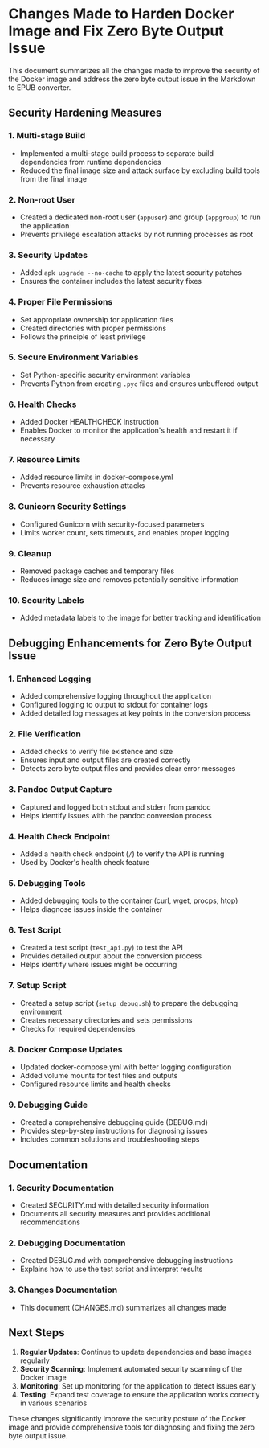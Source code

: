 # Changes Made to Harden Docker Image and Fix Zero Byte Output Issue

This document summarizes all the changes made to improve the security of the Docker image and address the zero byte output issue in the Markdown to EPUB converter.

## Security Hardening Measures

### 1. Multi-stage Build
- Implemented a multi-stage build process to separate build dependencies from runtime dependencies
- Reduced the final image size and attack surface by excluding build tools from the final image

### 2. Non-root User
- Created a dedicated non-root user (`appuser`) and group (`appgroup`) to run the application
- Prevents privilege escalation attacks by not running processes as root

### 3. Security Updates
- Added `apk upgrade --no-cache` to apply the latest security patches
- Ensures the container includes the latest security fixes

### 4. Proper File Permissions
- Set appropriate ownership for application files
- Created directories with proper permissions
- Follows the principle of least privilege

### 5. Secure Environment Variables
- Set Python-specific security environment variables
- Prevents Python from creating `.pyc` files and ensures unbuffered output

### 6. Health Checks
- Added Docker HEALTHCHECK instruction
- Enables Docker to monitor the application's health and restart it if necessary

### 7. Resource Limits
- Added resource limits in docker-compose.yml
- Prevents resource exhaustion attacks

### 8. Gunicorn Security Settings
- Configured Gunicorn with security-focused parameters
- Limits worker count, sets timeouts, and enables proper logging

### 9. Cleanup
- Removed package caches and temporary files
- Reduces image size and removes potentially sensitive information

### 10. Security Labels
- Added metadata labels to the image for better tracking and identification

## Debugging Enhancements for Zero Byte Output Issue

### 1. Enhanced Logging
- Added comprehensive logging throughout the application
- Configured logging to output to stdout for container logs
- Added detailed log messages at key points in the conversion process

### 2. File Verification
- Added checks to verify file existence and size
- Ensures input and output files are created correctly
- Detects zero byte output files and provides clear error messages

### 3. Pandoc Output Capture
- Captured and logged both stdout and stderr from pandoc
- Helps identify issues with the pandoc conversion process

### 4. Health Check Endpoint
- Added a health check endpoint (`/`) to verify the API is running
- Used by Docker's health check feature

### 5. Debugging Tools
- Added debugging tools to the container (curl, wget, procps, htop)
- Helps diagnose issues inside the container

### 6. Test Script
- Created a test script (`test_api.py`) to test the API
- Provides detailed output about the conversion process
- Helps identify where issues might be occurring

### 7. Setup Script
- Created a setup script (`setup_debug.sh`) to prepare the debugging environment
- Creates necessary directories and sets permissions
- Checks for required dependencies

### 8. Docker Compose Updates
- Updated docker-compose.yml with better logging configuration
- Added volume mounts for test files and outputs
- Configured resource limits and health checks

### 9. Debugging Guide
- Created a comprehensive debugging guide (DEBUG.md)
- Provides step-by-step instructions for diagnosing issues
- Includes common solutions and troubleshooting steps

## Documentation

### 1. Security Documentation
- Created SECURITY.md with detailed security information
- Documents all security measures and provides additional recommendations

### 2. Debugging Documentation
- Created DEBUG.md with comprehensive debugging instructions
- Explains how to use the test script and interpret results

### 3. Changes Documentation
- This document (CHANGES.md) summarizes all changes made

## Next Steps

1. **Regular Updates**: Continue to update dependencies and base images regularly
2. **Security Scanning**: Implement automated security scanning of the Docker image
3. **Monitoring**: Set up monitoring for the application to detect issues early
4. **Testing**: Expand test coverage to ensure the application works correctly in various scenarios

These changes significantly improve the security posture of the Docker image and provide comprehensive tools for diagnosing and fixing the zero byte output issue.
